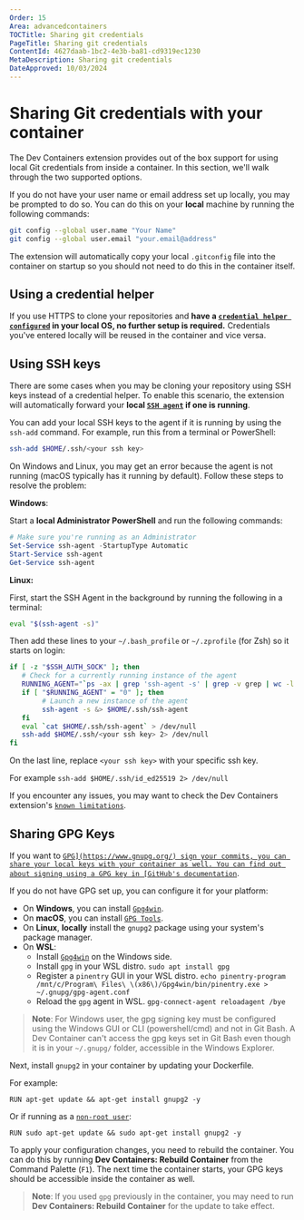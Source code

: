 ```yaml
---
Order: 15
Area: advancedcontainers
TOCTitle: Sharing git credentials
PageTitle: Sharing git credentials
ContentId: 4627daab-1bc2-4e3b-ba81-cd9319ec1230
MetaDescription: Sharing git credentials
DateApproved: 10/03/2024
---
```


# Sharing Git credentials with your container

The Dev Containers extension provides out of the box support for using local Git credentials from inside a container. In this section, we'll walk through the two supported options.

If you do not have your user name or email address set up locally, you may be prompted to do so. You can do this on your **local** machine by running the following commands:

```bash
git config --global user.name "Your Name"
git config --global user.email "your.email@address"
```

The extension will automatically copy your local `.gitconfig` file into the container on startup so you should not need to do this in the container itself.

## Using a credential helper

If you use HTTPS to clone your repositories and **have a [`credential helper configured`](https://docs.github.com/get-started/getting-started-with-git/caching-your-github-credentials-in-git) in your local OS, no further setup is required.** Credentials you've entered locally will be reused in the container and vice versa.

## Using SSH keys

There are some cases when you may be cloning your repository using SSH keys instead of a credential helper. To enable this scenario, the extension will automatically forward your **local [`SSH agent`](https://www.ssh.com/ssh/agent) if one is running**.

You can add your local SSH keys to the agent if it is running by using the `ssh-add` command. For example, run this from a terminal or PowerShell:

```bash
ssh-add $HOME/.ssh/<your ssh key>
```

On Windows and Linux, you may get an error because the agent is not running (macOS typically has it running by default). Follow these steps to resolve the problem:

**Windows**:

Start a **local Administrator PowerShell** and run the following commands:

```powershell
# Make sure you're running as an Administrator
Set-Service ssh-agent -StartupType Automatic
Start-Service ssh-agent
Get-Service ssh-agent
```

**Linux:**

First, start the SSH Agent in the background by running the following in a terminal:

```bash
eval "$(ssh-agent -s)"
```

Then add these lines to your `~/.bash_profile` or `~/.zprofile` (for Zsh) so it starts on login:

```bash
if [ -z "$SSH_AUTH_SOCK" ]; then
   # Check for a currently running instance of the agent
   RUNNING_AGENT="`ps -ax | grep 'ssh-agent -s' | grep -v grep | wc -l | tr -d '[:space:]'`"
   if [ "$RUNNING_AGENT" = "0" ]; then
        # Launch a new instance of the agent
        ssh-agent -s &> $HOME/.ssh/ssh-agent
   fi
   eval `cat $HOME/.ssh/ssh-agent` > /dev/null
   ssh-add $HOME/.ssh/<your ssh key> 2> /dev/null
fi
```
On the last line, replace `<your ssh key>` with your specific ssh key.

For example `ssh-add $HOME/.ssh/id_ed25519 2> /dev/null`

If you encounter any issues, you may want to check the Dev Containers extension's [`known limitations`](/docs/devcontainers/containers.md#known-limitations).

## Sharing GPG Keys

If you want to [`GPG](https://www.gnupg.org/) sign your commits, you can share your local keys with your container as well. You can find out about signing using a GPG key in [GitHub's documentation`](https://docs.github.com/authentication/managing-commit-signature-verification).

If you do not have GPG set up, you can configure it for your platform:

* On **Windows**, you can install [`Gpg4win`](https://www.gpg4win.org/).
* On **macOS**, you can install [`GPG Tools`](https://gpgtools.org/).
* On **Linux**, **locally** install the `gnupg2` package using your system's package manager.
* On **WSL**:
  * Install [`Gpg4win`](https://www.gpg4win.org/) on the Windows side.
  * Install `gpg` in your WSL distro. `sudo apt install gpg`
  * Register a `pinentry` GUI in your WSL distro. `echo pinentry-program /mnt/c/Program\ Files\ \(x86\)/Gpg4win/bin/pinentry.exe > ~/.gnupg/gpg-agent.conf`
  * Reload the `gpg` agent in WSL. `gpg-connect-agent reloadagent /bye`

>**Note**: For Windows user, the gpg signing key must be configured using the Windows GUI or CLI (powershell/cmd) and not in Git Bash. A Dev Container can't access the gpg keys set in Git Bash even though it is in your `~/.gnupg/` folder, accessible in the Windows Explorer.

Next, install `gnupg2` in your container by updating your Dockerfile.

For example:

```docker
RUN apt-get update && apt-get install gnupg2 -y
```

Or if running as a [`non-root user`](/remote/advancedcontainers/add-nonroot-user.md):

```docker
RUN sudo apt-get update && sudo apt-get install gnupg2 -y
```

To apply your configuration changes, you need to rebuild the container. You can do this by running **Dev Containers: Rebuild Container** from the Command Palette (`F1`). The next time the container starts, your GPG keys should be accessible inside the container as well.

>**Note**: If you used `gpg` previously in the container, you may need to run **Dev Containers: Rebuild Container** for the update to take effect.
